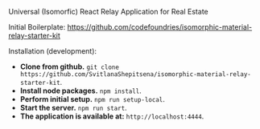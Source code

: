 Universal (Isomorfic) React Relay Application for Real Estate

Initial Boilerplate: https://github.com/codefoundries/isomorphic-material-relay-starter-kit

Installation (development):

* **Clone from github.** `git clone https://github.com/SvitlanaShepitsena/isomorphic-material-relay-starter-kit`.
* **Install node packages.** `npm install`.
* **Perform initial setup.** `npm run setup-local`.
* **Start the server.** `npm run start`.
* **The application is available at:** `http://localhost:4444`.



